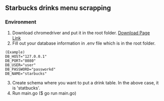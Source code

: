 ## Starbucks drinks menu scrapping

### Environment
1. Download chromedriver and put it in the root folder. [Download Page Link](https://googlechromelabs.github.io/chrome-for-testing/)
2. Fill out your database information in .env file which is in the root folder.
```
(Example)
DB_HOST="127.0.0.1"
DB_PORT="8080"
DB_USER="user"
DB_PASSWORD="passworkd"
DB_NAME="starbucks"
```
3.  Create schema where you want to put a drink table. In the above case, it is 'statbucks'.
4.  Run main.go ($ go run main.go)
